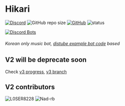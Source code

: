 # Hikari
[![Discord](https://img.shields.io/discord/661525235207634994?style=for-the-badge)](https://discord.link/bread)
![GitHub repo size](https://img.shields.io/github/repo-size/KeepSOBP/Hikari?style=for-the-badge)
[![GitHub](https://img.shields.io/github/license/keepsobp/hikari?style=for-the-badge)](https://github.com/KeepSOBP/Hikari/blob/master/LICENSE)
![status](https://img.shields.io/badge/Status-beta-yellowgreen?style=for-the-badge)

[![Discord Bots](https://top.gg/api/widget/status/719163943330906143.svg)](https://top.gg/bot/719163943330906143)

###### Korean only music bot, [distube example bot code](https://github.com/distubejs/example) based

## V2 will be deprecate soon

Check [v3 progress](https://github.com/keepsobp/hikari/projects/2), [v3 branch](https://github.com/keepsobp/hikari/tree/v3)

## V2 contributors
![L0SER8228](https://avatars.githubusercontent.com/u/65214509?s=48&v=4)
![Nad-rb](https://avatars.githubusercontent.com/u/71218761?s=48&v=4)
